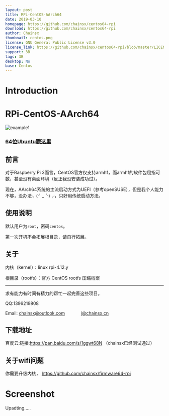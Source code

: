 ```yaml
---
layout: post
title: RPi-CentOS-AArch64
date: 2019-03-10
homepage: https://github.com/chainsx/centos64-rpi
download: https://github.com/chainsx/centos64-rpi
author: Chainsx
thumbnail: centos.png
license: GNU General Public License v3.0
license_link: https://github.com/chainsx/centos64-rpi/blob/master/LICENSE
support: 3B
tags: 3B
desktop: No
base: Centos
---
```


# Introduction

# RPi-CentOS-AArch64

![example1](https://assets.ubuntu.com/v1/c69a8b3c-centos-logo.png)

### [64位Ubuntu戳这里](https://github.com/chainsx/ubuntu64-rpi)

## 前言

对于Raspberry Pi 3而言，CentOS官方仅支持armhf，而armhf的软件包屈指可数，甚至没有桌面环境（反正我没安装成功过）。

现在，AArch64系统的主流启动方式为UEFI（参考openSUSE），但是我个人能力不够，没办法╮(╯_╰)╭，只好用传统启动方法。

## 使用说明

默认用户为`root`，密码`centos`。

第一次开机不会拓展根目录，请自行拓展。

## 关于

内核（kernel）：linux rpi-4.12.y

根目录（rootfs）：官方 CentOS rootfs 压缩档案

**************************

求有能力有时间有精力的帮忙一起完善这些项目。

QQ:1396219808

Email: chainsx@outlook.com               i@chainsx.cn

## 下载地址

百度云:链接:https://pan.baidu.com/s/1ggwt68N （chainsx已经测试通过）

## 关于wifi问题
你需要升级内核，
https://github.com/chainsx/firmware64-rpi


# Screenshot

Upadting.....